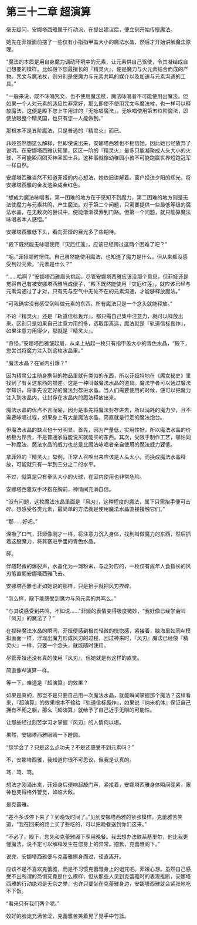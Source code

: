# 第三十二章 超演算

毫无疑问，安娜塔西雅属于行动派，在提出建议后，便立刻开始传授魔法。

她先在菲娅面前摆了一些仅有小指指甲盖大小的魔法水晶，然后才开始讲解魔法原理。

“魔法的本质是用自身魔力调动环境中的元素，让元素供自己驱使，令其凝结成自己想要的模样。比如殿下您最擅长的『精灵火』，便是魔力与火元素结合而成的产物。咒文与魔法杖，则分别是使魔力与元素共鸣的媒介以及加速与元素沟通的工具。”

“一般来说，既不咏唱咒文，也不使用魔法杖，魔法咏唱者不可能使用出魔法。但如果一个人对元素的适应性非常好，那么即使不使用咒文与魔法杖，也一样可以释放魔法，这便是殿下您上午用过的『无咏唱魔法』。无咏唱使用第五位阶魔法，即使放眼整个精灵国，也只有您一人能做到。”

那根本不是五阶魔法，只是普通的『精灵火』而已。

菲娅虽然想这么解释，但即使说出来，安娜塔西雅也不相信她，因此她已经放弃了说明。在安娜塔西雅认知里，区区一阶的『精灵火』最多只能凝聚成人头大小的火球，不可能瞬间团灭神圣国士兵。这种事就像幼稚园小孩不可能跑赢世界短跑冠军一样自然。

安娜塔西雅当然不知道菲娅的内心想法，她依旧讲解着。窗户投进夕阳的辉光，将安娜塔西雅的金发渲染成金红色。

“想成为魔法咏唱者，第一困难的地方在于感知不到魔力，第二困难的地方则是无法使魔力与元素共鸣，产生魔法。对于第二个问题，只需要提供一些最低等级的魔法水晶，在无数次的尝试中，便能渐渐摸索到门路。但第一个问题，就只能靠魔法咏唱者本人感悟。”

安娜塔西雅低下头，看向菲娅的目光多了些期待。

“殿下既然能无咏唱使用『灾厄红莲』，应该已经跨过这两个困难了吧？”

“呃。”菲娅顿时愣住。自己虽然能使用魔法，也知道了魔力是什么，但从来都没感受到过元素，“元素是什么？”

“……哈啊？”安娜塔西雅眉头挑起，尽管安娜塔西雅应该没那个意思，但菲娅还是觉得自己有被安娜塔西雅当成傻子，“殿下既然能使用『灾厄红莲』，就应该已经与元素沟通过了才对，只有先与空气中无处不在的元素沟通，才能够释放魔法。”

“可我确实没有感受到叫做元素的东西，所有魔法只是一个念头就能释放。”

不论『精灵火』还是『轨道信标轰炸』，都只需自己集中注意力，就可以释放出来。区别只是如果自己注意力用的多，选取距离远，魔法就是『轨道信标轰炸』，如果注意力用得少，那就是『精灵火』。

“奇怪。”安娜塔西雅皱起眉，从桌上拈起一枚只有指甲盖大小的青色水晶，“殿下，您尝试将魔力注入到这枚水晶里。”

“魔法水晶？在室内引爆？”

因为精灵公主随身携带的物品里就有类似的东西，所以菲娅特地在《魔女秘史》里找到了有关这东西的描述。这是一种叫做魔法水晶的道具。魔法学者可以通过魔法学知识，将事先设定好的魔法封存进水晶。当人们需要使用的时候，便可以把魔力注入到水晶内，让封存在水晶内的魔法释放出来。

魔法水晶的优点不言而喻，因为是事先将魔法封存进去，所以消耗的魔力少，且不需要咏唱过程，如果身上有大量魔法水晶，简直就是行走的魔法炮台。

但魔法水晶的缺点也十分明显。首先，因为产量低，实用性好，所以魔法水晶的价格极为昂贵，不是普通家庭能说买就能买的东西。其次，受限于制作工艺，哪怕同一种魔法，魔法水晶的威力也总是比魔法咏唱者亲自使用的魔法威力要低。

拿菲娅的『精灵火』举例，正常人召唤出来应该是人头大小，而换成魔法水晶释放，可能就只有一半到三分之二的水平。

不过，就算是只有拳头大小的火球，在室内使用也非常危险。

安娜塔西雅双手环抱在胸前，神情间充满自信。

“没有问题，这枚魔法水晶里面是『风刃』，这种程度的魔法，属下只需抬手便可击碎。想感受各类元素，最简单的方法就是使用魔法水晶直接接触它们。”

“那……好吧。”

深吸了口气，菲娅像刚才一样，将注意力沉入身体，找到叫做魔力的东西，然后抓着这股魔力，将其塞进手里的青色水晶。

砰。

伴随轻微的爆裂声，水晶化为一滩粉末，与之对应的，一枚仅有成年人食指长的风刃笔直朝安娜塔西雅飞去。

安娜塔西雅也正如她说的那样，只是抬手就把风刃捏碎。

“怎么样，殿下能感受到魔力与风元素的共鸣么。”

“与其说感受到共鸣，不如说……”菲娅的表情变得极度微妙，“我好像已经学会叫『风刃』的魔法了？”

在捏碎魔法水晶的瞬间，菲娅便感到极其轻微的恍惚感，紧接着，脑海里如同AI模拟画面一样，浮现出魔力形成风刃的过程，回过神来时，『风刃』魔法已经像『精灵火』一样，只要一个念头，就能随时使用。

尽管菲娅还没有真的使用『风刃』，但她就是有这样的直觉。

简直像AI演算一样。

等一下，难道是『超演算』的效果？

如果是真的，那岂不是只要自己用一次魔法水晶，就能瞬间掌握那个魔法？这样看来，『超演算』的效果根本不输给『轨道信标轰炸』，如果说『纳米机体』保证自己拥有不死之躯，那么『超演算』就给予了自己近乎无限的可能性。

让那些经过刻苦学习才掌握『风刃』的人情何以堪。

果然，安娜塔西雅眼睛一下瞪圆。

“您学会了？只是这么点功夫？不是还感受不到元素吗？”

不，安娜塔西雅，我知道你很不可思议，但我是认真的。

笃、笃、笃。

想法才刚涌出来，菲娅身后便响起敲门声，紧接着，安娜塔西雅身体瞬间绷紧，眼神也变得格外警觉，如临大敌。

是克蕾雅。

“差不多该停下来了？到晚饭时间了。”见到安娜塔西雅的紧张模样，克蕾雅苦笑道，“我在回来的路上买了些吃的，可以把晚餐送到你们这来。”

“不必了。殿下，您先和克蕾雅阁下享用晚餐。我去想办法联系基里尔，他比我更懂魔法，说不定可以解释发生在您身上的异常。抱歉，克蕾雅阁下。”

说完，安娜塔西雅便与克蕾雅擦身而过，径直离开。

应该不是不喜欢克蕾雅，而是不习惯克蕾雅身上的诅咒吧。菲娅心想。虽然自己感受不出所谓的恐惧究竟是什么模样，但从那些人见到克蕾雅时的表现推断，安娜塔西雅的行动绝对是无奈之举，也许只要坐在克蕾雅身边，安娜塔西雅就会紧张地吃不下饭。

“看来只有我们两个呢。”

姣好的脸庞充满苦涩，克蕾雅苦笑着晃了晃手中竹篮。

